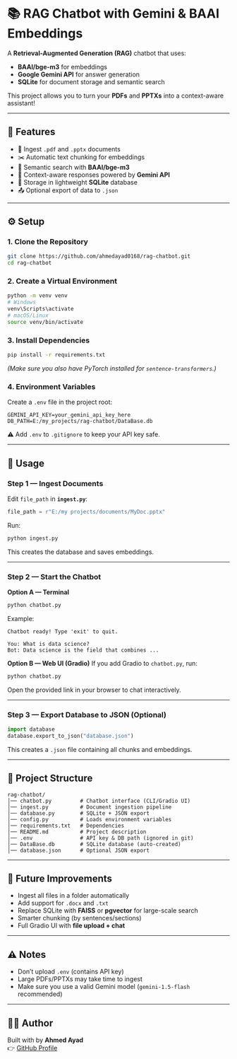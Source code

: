 # 📚 RAG Chatbot with Gemini & BAAI Embeddings

A **Retrieval-Augmented Generation (RAG)** chatbot that uses:
- **BAAI/bge-m3** for embeddings  
- **Google Gemini API** for answer generation  
- **SQLite** for document storage and semantic search  

This project allows you to turn your **PDFs** and **PPTXs** into a context-aware assistant!  

---

## 🚀 Features

- 📂 Ingest `.pdf` and `.pptx` documents  
- ✂️ Automatic text chunking for embeddings  
- 🔎 Semantic search with **BAAI/bge-m3**  
- 🤖 Context-aware responses powered by **Gemini API**  
- 💾 Storage in lightweight **SQLite** database  
- 📤 Optional export of data to `.json`  

---

## ⚙️ Setup

### 1. Clone the Repository
```bash
git clone https://github.com/ahmedayad0168/rag-chatbot.git
cd rag-chatbot
```

### 2. Create a Virtual Environment
```bash
python -m venv venv
# Windows
venv\Scripts\activate
# macOS/Linux
source venv/bin/activate
```

### 3. Install Dependencies
```bash
pip install -r requirements.txt
```

*(Make sure you also have PyTorch installed for `sentence-transformers`.)*

### 4. Environment Variables
Create a `.env` file in the project root:
```env
GEMINI_API_KEY=your_gemini_api_key_here
DB_PATH=E:/my_projects/rag-chatbot/DataBase.db
```

⚠️ Add `.env` to `.gitignore` to keep your API key safe.

---

## 📖 Usage

### Step 1 — Ingest Documents
Edit `file_path` in **`ingest.py`**:
```python
file_path = r"E:/my projects/documents/MyDoc.pptx"
```
Run:
```bash
python ingest.py
```
This creates the database and saves embeddings.

---

### Step 2 — Start the Chatbot
**Option A — Terminal**
```bash
python chatbot.py
```
Example:
```
Chatbot ready! Type 'exit' to quit.

You: What is data science?
Bot: Data science is the field that combines ...
```

**Option B — Web UI (Gradio)**
If you add Gradio to `chatbot.py`, run:
```bash
python chatbot.py
```
Open the provided link in your browser to chat interactively.

---

### Step 3 — Export Database to JSON (Optional)
```python
import database
database.export_to_json("database.json")
```

This creates a `.json` file containing all chunks and embeddings.

---

## 📂 Project Structure

```
rag-chatbot/
│── chatbot.py         # Chatbot interface (CLI/Gradio UI)
│── ingest.py          # Document ingestion pipeline
│── database.py        # SQLite + JSON export
│── config.py          # Loads environment variables
│── requirements.txt   # Dependencies
│── README.md          # Project description
│── .env               # API key & DB path (ignored in git)
│── DataBase.db        # SQLite database (auto-created)
│── database.json      # Optional JSON export
```

---

## 🔮 Future Improvements

- Ingest all files in a folder automatically  
- Add support for `.docx` and `.txt`  
- Replace SQLite with **FAISS** or **pgvector** for large-scale search  
- Smarter chunking (by sentences/sections)  
- Full Gradio UI with **file upload + chat**  

---

## ⚠️ Notes

- Don’t upload `.env` (contains API key)  
- Large PDFs/PPTXs may take time to ingest  
- Make sure you use a valid Gemini model (`gemini-1.5-flash` recommended)  

---

## 👨‍💻 Author

Built with by **Ahmed Ayad**  
👉 [GitHub Profile](https://github.com/ahmedayad0168)
